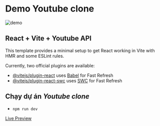 # Demo Youtube clone

![demo](./src/assets/Demo.png)

## React + Vite + Youtube API

This template provides a minimal setup to get React working in Vite with HMR and some ESLint rules.

Currently, two official plugins are available:

- [@vitejs/plugin-react](https://github.com/vitejs/vite-plugin-react/blob/main/packages/plugin-react/README.md) uses [Babel](https://babeljs.io/) for Fast Refresh
- [@vitejs/plugin-react-swc](https://github.com/vitejs/vite-plugin-react-swc) uses [SWC](https://swc.rs/) for Fast Refresh

## Chạy dự án *Youtube clone*

- `npm run dev`

 [Live Preview](https://youtube-clone-theta-nine-85.vercel.app/)